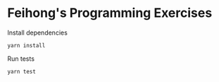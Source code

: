 # Feihong's Programming Exercises

Install dependencies

    yarn install

Run tests

    yarn test
